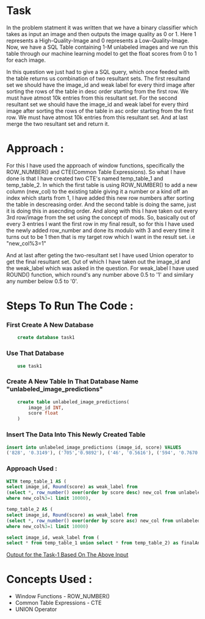 # Task 
In the problem statment it was written that we have a binary classifier which takes as input an image and then outputs the image quality as 0 or 1.
Here 1 represents a High-Quality-Image and 0 represents a Low-Quality-Image. 
Now, we have a SQL Table containing 1-M unlabeled images and we run this table through our machine learning model to get the float scores from 0 to 1 for each image.

In this question we just had to give a SQL query, which once feeded with the table returns us combination of two resultant sets.
The first resultand set we should have the image_id and weak label for every third image after sorting the rows of the table in desc order starting from the first row. We must have atmost 10k entries from this resultant set.
For the second resultant set we should have the image_id and weak label for every third image after sorting the rows of the table in asc order starting from the first row. We must have atmost 10k entries from this resultant set.
And at last merge the two resultant set and return it.


# Approach : 
For this I have used the approach of window functions, specifically the ROW_NUMBER() and CTE(Common Table Expressions).
So what I have done is that I have created two CTE's named temp_table_1 and temp_table_2. In which the first table is using ROW_NUMBER() to add a new column (new_col) to the existing table giving it a number or a kind off an index which starts from 1, I have added this new row numbers after sorting the table in descreasing order.
And the second table is doing the same, just it is doing this in asecnding order. And along with this I have taken out every 3rd row/image from the set using the concept of mods.
So, basically out of every 3 entries I want the first row in my final result, so for this I have used the newly added row_number and done its modulo with 3 and every time it turns out to be 1 then that is my target row which I want in the result set.
i.e "new_col%3=1"

And at last after geting the two-resultant set I have used Union operator to get the final resultant set. Out of which I have taken out the image_id and the weak_label which was asked in the question.
For weak_label I have used ROUND() function, which round's any number above 0.5 to '1' and similary any number below 0.5 to '0'.


# Steps To Run The Code : 
### First Create A New Database
```sql
    create database task1
```
### Use That Database
```sql
    use task1
```
### Create A New Table In That Database Name "unlabeled_image_predictions"
```sql
    create table unlabeled_image_predictions(
        image_id INT,
        score float
    )
```
### Insert The Data Into This Newly Created Table
```sql
insert into unlabeled_image_predictions (image_id, score) VALUES
('828', '0.3149'), ('705','0.9892'), ('46', '0.5616'), ('594', '0.7670'), ('232', '0.1598'), ('524','0.9876'), ('306', '0.6487'), ('132', '0.8823'), ('906', '0.8394'), ('424', '0.7790'), ('609','0.5241'), (*809","0.1058'), ('219', '0.7143'), ('439','0.3387'), ('464', '0.3674'), ('823', '0.3361'), ('617', '0.0218'), ('272', '0.9778'), ('63', '0.2552'), ('402', '0.7655'), ('616', '0.1003'), ('276', '0.2672'), ('363', '0.2661'), ('405', '0.6929'), ('986','0.8931'), ('161', '0.7113'), ('715', '0.8921'), ('109', '0.1151'), ('701','0.0758'), ('554', '0.4418'), ('998', '0.0379'), ('624', '0.8270'), ('640', '0.8790'), ('913', '0.2421'), ('344', '0.3761'), ('847', '0.4889'), ('482', '0.5023'), ('47','0.0072'), ('867','0.4050'), ('96', '0.4498'), ('126', '0.3564'), ('943','0.0452'), ('115', '0.5309'), ('417', '0.7168'), ('706', '0.9649'), ('166', '0.2507'), ('991','0.4191'), ('465', '0.0895'), ('53', '0.8169'), ('971','0.9871');
```

### Approach Used : 
```sql
WITH temp_table_1 AS (
select image_id, Round(score) as weak_label from 
(select *, row_number() over(order by score desc) new_col from unlabeled_image_predictions) as new_table 
where new_col%3=1 limit 10000),

temp_table_2 AS ( 
select image_id, Round(score) as weak_label from 
(select *, row_number() over(order by score asc) new_col from unlabeled_image_predictions) as new_table 
where new_col%3=1 limit 10000)

select image_id, weak_label from (
select * from temp_table_1 union select * from temp_table_2) as finalAnswer order by image_id;
```

[Output for the Task-1 Based On The Above Input](Task-1-Output-Table.csv)

# Concepts Used :
- Window Functions - ROW_NUMBER()
- Common Table Expressions - CTE
- UNION Operator